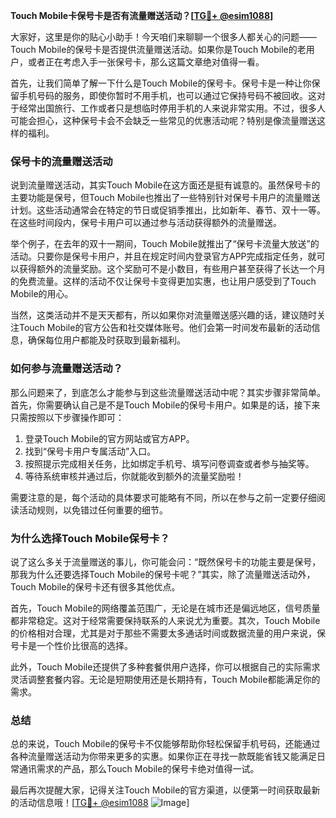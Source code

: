 **Touch Mobile卡保号卡是否有流量赠送活动？[[TG💪+ @esim1088](https://t.me/s/esim1088)]**

大家好，这里是你的贴心小助手！今天咱们来聊聊一个很多人都关心的问题——Touch Mobile的保号卡是否提供流量赠送活动。如果你是Touch Mobile的老用户，或者正在考虑入手一张保号卡，那么这篇文章绝对值得一看。

首先，让我们简单了解一下什么是Touch Mobile的保号卡。保号卡是一种让你保留手机号码的服务，即使你暂时不用手机，也可以通过它保持号码不被回收。这对于经常出国旅行、工作或者只是想临时停用手机的人来说非常实用。不过，很多人可能会担心，这种保号卡会不会缺乏一些常见的优惠活动呢？特别是像流量赠送这样的福利。

### **保号卡的流量赠送活动**

说到流量赠送活动，其实Touch Mobile在这方面还是挺有诚意的。虽然保号卡的主要功能是保号，但Touch Mobile也推出了一些特别针对保号卡用户的流量赠送计划。这些活动通常会在特定的节日或促销季推出，比如新年、春节、双十一等。在这些时间段内，保号卡用户可以通过参与活动获得额外的流量赠送。

举个例子，在去年的双十一期间，Touch Mobile就推出了“保号卡流量大放送”的活动。只要你是保号卡用户，并且在规定时间内登录官方APP完成指定任务，就可以获得额外的流量奖励。这个奖励可不是小数目，有些用户甚至获得了长达一个月的免费流量。这样的活动不仅让保号卡变得更加实惠，也让用户感受到了Touch Mobile的用心。

当然，这类活动并不是天天都有，所以如果你对流量赠送感兴趣的话，建议随时关注Touch Mobile的官方公告和社交媒体账号。他们会第一时间发布最新的活动信息，确保每位用户都能及时获取到最新福利。

### **如何参与流量赠送活动？**

那么问题来了，到底怎么才能参与到这些流量赠送活动中呢？其实步骤非常简单。首先，你需要确认自己是不是Touch Mobile的保号卡用户。如果是的话，接下来只需按照以下步骤操作即可：

1. 登录Touch Mobile的官方网站或官方APP。
2. 找到“保号卡用户专属活动”入口。
3. 按照提示完成相关任务，比如绑定手机号、填写问卷调查或者参与抽奖等。
4. 等待系统审核并通过后，你就能收到额外的流量奖励啦！

需要注意的是，每个活动的具体要求可能略有不同，所以在参与之前一定要仔细阅读活动规则，以免错过任何重要的细节。

### **为什么选择Touch Mobile保号卡？**

说了这么多关于流量赠送的事儿，你可能会问：“既然保号卡的功能主要是保号，那我为什么还要选择Touch Mobile的保号卡呢？”其实，除了流量赠送活动外，Touch Mobile的保号卡还有很多其他优点。

首先，Touch Mobile的网络覆盖范围广，无论是在城市还是偏远地区，信号质量都非常稳定。这对于经常需要保持联系的人来说尤为重要。其次，Touch Mobile的价格相对合理，尤其是对于那些不需要太多通话时间或数据流量的用户来说，保号卡是一个性价比很高的选择。

此外，Touch Mobile还提供了多种套餐供用户选择，你可以根据自己的实际需求灵活调整套餐内容。无论是短期使用还是长期持有，Touch Mobile都能满足你的需求。

### **总结**

总的来说，Touch Mobile的保号卡不仅能够帮助你轻松保留手机号码，还能通过各种流量赠送活动为你带来更多的实惠。如果你正在寻找一款既能省钱又能满足日常通讯需求的产品，那么Touch Mobile的保号卡绝对值得一试。

最后再次提醒大家，记得关注Touch Mobile的官方渠道，以便第一时间获取最新的活动信息哦！[[TG💪+ @esim1088](https://t.me/s/esim1088) ![Image](https://i.postimg.cc/4NQfJmqS/Snipaste-2025-05-13-00-14-12.png)]